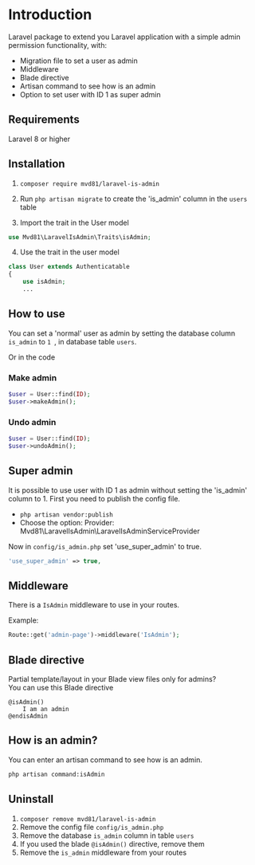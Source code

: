 # Introduction
Laravel package to extend you Laravel application with a simple admin permission functionality, with:

- Migration file to set a user as admin
- Middleware
- Blade directive
- Artisan command to see how is an admin
- Option to set user with ID 1 as super admin

## Requirements

Laravel 8 or higher

## Installation

1. ```composer require mvd81/laravel-is-admin```

2. Run
   ```php artisan migrate``` 
   to create the 'is_admin' column in the ```users``` table
   
3. Import the trait in the User model
```php
use Mvd81\LaravelIsAdmin\Traits\isAdmin;
```
4. Use the trait in the user model
```php
class User extends Authenticatable
{
    use isAdmin;
    ...
```

## How to use

You can set a 'normal' user as admin by setting the database column ```is_admin``` to ```1 ```, in database table ```users```.  

Or in the code

### Make admin
```php
$user = User::find(ID);
$user->makeAdmin(); 
```
### Undo admin
```php
$user = User::find(ID);
$user->undoAdmin(); 
```

## Super admin
It is possible to use user with ID 1 as admin without setting the 'is_admin' column to 1.
First you need to publish the config file.
* ```php artisan vendor:publish```
* Choose the option: Provider: Mvd81\LaravelIsAdmin\LaravelIsAdminServiceProvider

Now in ```config/is_admin.php``` set 'use_super_admin' to true.

```php
'use_super_admin' => true,
```

## Middleware
There is a ```IsAdmin``` middleware to use in your routes.

Example: 
```php
Route::get('admin-page')->middleware('IsAdmin'); 
```

## Blade directive
Partial template/layout in your Blade view files only for admins?  
You can use this Blade directive
```blade
@isAdmin()
    I am an admin
@endisAdmin
```

## How is an admin?
You can enter an artisan command to see how is an admin.
```bash
php artisan command:isAdmin
```

## Uninstall
1. ```composer remove mvd81/laravel-is-admin```
2. Remove the config file ```config/is_admin.php```
3. Remove the database ```is_admin``` column in table ```users```
4. If you used the blade ```@isAdmin()``` directive, remove them
5. Remove the ```is_admin``` middleware from your routes

